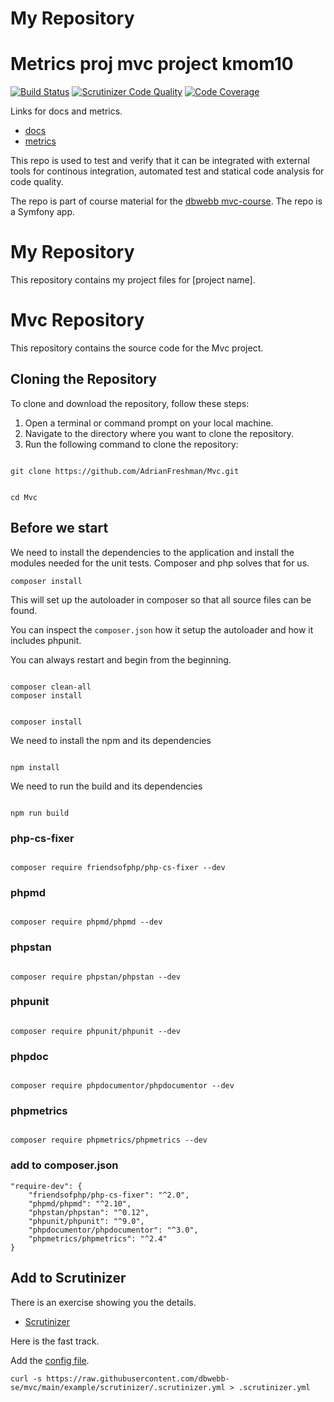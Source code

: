 # My Repository

# Metrics proj mvc project kmom10

[![Build Status](https://scrutinizer-ci.com/g/AdrianFreshman/Mvc/badges/build.png?b=main)](https://scrutinizer-ci.com/g/AdrianFreshman/Mvc/build-status/main)
[![Scrutinizer Code Quality](https://scrutinizer-ci.com/g/AdrianFreshman/Mvc/badges/quality-score.png?b=main)](https://scrutinizer-ci.com/g/AdrianFreshman/Mvc/?branch=main)
[![Code Coverage](https://scrutinizer-ci.com/g/AdrianFreshman/Mvc/badges/coverage.png?b=main)](https://scrutinizer-ci.com/g/AdrianFreshman/Mvc/?branch=main)

Links for docs and metrics.

-   [docs](https://www.student.bth.se/~adde22/dbwebb-kurser/mvc/me/report/docs/api/packages/App-Controller.html)
-   [metrics](https://www.student.bth.se/~adde22/dbwebb-kurser/mvc/me/report/docs/metrics/)

This repo is used to test and verify that it can be integrated with external tools for continous integration, automated test and statical code analysis for code quality.

The repo is part of course material for the [dbwebb mvc-course](https://github.com/dbwebb-se/mvc). The repo is a Symfony app.

# My Repository

This repository contains my project files for [project name].

# Mvc Repository

This repository contains the source code for the Mvc project.

## Cloning the Repository

To clone and download the repository, follow these steps:

1. Open a terminal or command prompt on your local machine.
2. Navigate to the directory where you want to clone the repository.
3. Run the following command to clone the repository:

```

git clone https://github.com/AdrianFreshman/Mvc.git

```

```

cd Mvc

```

## Before we start

We need to install the dependencies to the application and install the modules needed for the unit tests. Composer and php solves that for us.

```
composer install

```

This will set up the autoloader in composer so that all source files can be found.

You can inspect the `composer.json` how it setup the autoloader and how it includes phpunit.

You can always restart and begin from the beginning.

```

composer clean-all
composer install

```

```

composer install

```

We need to install the npm and its dependencies

```

npm install

```

We need to run the build and its dependencies

```

npm run build

```

### php-cs-fixer

```

composer require friendsofphp/php-cs-fixer --dev

```

### phpmd

```

composer require phpmd/phpmd --dev

```

### phpstan

```

composer require phpstan/phpstan --dev

```

### phpunit

```

composer require phpunit/phpunit --dev

```

### phpdoc

```

composer require phpdocumentor/phpdocumentor --dev

```

### phpmetrics

```

composer require phpmetrics/phpmetrics --dev

```

### add to composer.json

```
"require-dev": {
    "friendsofphp/php-cs-fixer": "^2.0",
    "phpmd/phpmd": "^2.10",
    "phpstan/phpstan": "^0.12",
    "phpunit/phpunit": "^9.0",
    "phpdocumentor/phpdocumentor": "^3.0",
    "phpmetrics/phpmetrics": "^2.4"
}

```

## Add to Scrutinizer

There is an exercise showing you the details.

-   [Scrutinizer](https://github.com/dbwebb-se/mvc/tree/main/example/scrutinizer)

Here is the fast track.

Add the [config file](https://github.com/dbwebb-se/mvc/blob/main/example/scrutinizer/.scrutinizer.yml).

```
curl -s https://raw.githubusercontent.com/dbwebb-se/mvc/main/example/scrutinizer/.scrutinizer.yml > .scrutinizer.yml
```
